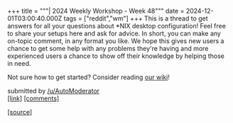 +++
title = """| 2024 Weekly Workshop - Week 48"""
date = 2024-12-01T03:00:40.000Z
tags = ["reddit","wm"]
+++
This is a thread to get answers for all your questions about \*NIX desktop configuration! Feel free to share your setups here and ask for advice. In short, you can make any on-topic comment, in any format you like. We hope this gives new users a chance to get some help with any problems they're having and more experienced users a chance to show off their knowledge by helping those in need.

Not sure how to get started? Consider reading [our wiki](https://www.reddit.com/r/unixporn/wiki/index/)!

submitted by [/u/AutoModerator](https://www.reddit.com/user/AutoModerator)  
[\[link\]](https://www.reddit.com/r/unixporn/comments/1h3tkg4/2024_weekly_workshop_week_48/) [\[comments\]](https://www.reddit.com/r/unixporn/comments/1h3tkg4/2024_weekly_workshop_week_48/)

[[source]](https://www.reddit.com/r/unixporn/comments/1h3tkg4/2024_weekly_workshop_week_48/)
